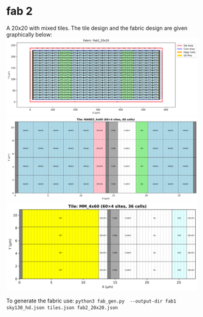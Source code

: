 # fab 2
A 20x20 with mixed tiles. The tile design and the fabric design are given graphically below:
![The fabric](./Fab2_20x20.svg)
![NAMD2 tile](./tile_NAND2_4x60.svg)
![Memory & Math tile](./tile_MM_4x60.svg)

To generate the fabric use: `python3 fab_gen.py  --output-dir fab1 sky130_hd.json tiles.json fab2_20x20.json`
